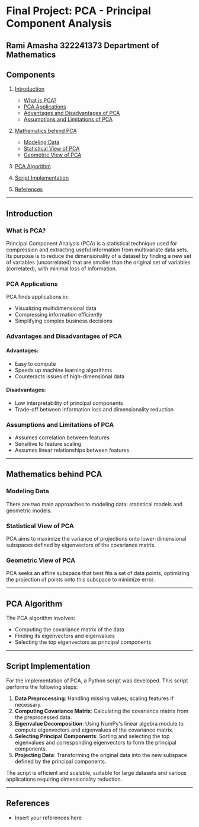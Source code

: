 # Final Project: PCA - Principal Component Analysis

## Rami Amasha 322241373 Department of Mathematics

## Components

1. [Introduction](#introduction)
   - [What is PCA?](#what-is-pca)
   - [PCA Applications](#pca-applications)
   - [Advantages and Disadvantages of PCA](#advantages-and-disadvantages-of-pca)
   - [Assumptions and Limitations of PCA](#assumptions-and-limitations-of-pca)
   
2. [Mathematics behind PCA](#mathematics-behind-pca)
   - [Modeling Data](#modeling-data)
   - [Statistical View of PCA](#statistical-view-of-pca)
   - [Geometric View of PCA](#geometric-view-of-pca)
   
3. [PCA Algorithm](#pca-algorithm)

4. [Script Implementation](#script-implementation)

5. [References](#references)

---

## Introduction <a name="introduction"></a>

### What is PCA? <a name="what-is-pca"></a>

Principal Component Analysis (PCA) is a statistical technique used for compression and extracting useful information from multivariate data sets. Its purpose is to reduce the dimensionality of a dataset by finding a new set of variables (uncorrelated) that are smaller than the original set of variables (correlated), with minimal loss of information.

### PCA Applications <a name="pca-applications"></a>

PCA finds applications in:
- Visualizing multidimensional data
- Compressing information efficiently
- Simplifying complex business decisions

### Advantages and Disadvantages of PCA <a name="advantages-and-disadvantages-of-pca"></a>

#### Advantages:
- Easy to compute
- Speeds up machine learning algorithms
- Counteracts issues of high-dimensional data

#### Disadvantages:
- Low interpretability of principal components
- Trade-off between information loss and dimensionality reduction

### Assumptions and Limitations of PCA <a name="assumptions-and-limitations-of-pca"></a>

- Assumes correlation between features
- Sensitive to feature scaling
- Assumes linear relationships between features

---

## Mathematics behind PCA <a name="mathematics-behind-pca"></a>

### Modeling Data <a name="modeling-data"></a>

There are two main approaches to modeling data: statistical models and geometric models.

### Statistical View of PCA <a name="statistical-view-of-pca"></a>

PCA aims to maximize the variance of projections onto lower-dimensional subspaces defined by eigenvectors of the covariance matrix.

### Geometric View of PCA <a name="geometric-view-of-pca"></a>

PCA seeks an affine subspace that best fits a set of data points, optimizing the projection of points onto this subspace to minimize error.

---

## PCA Algorithm <a name="pca-algorithm"></a>

The PCA algorithm involves:
- Computing the covariance matrix of the data
- Finding its eigenvectors and eigenvalues
- Selecting the top eigenvectors as principal components

---

## Script Implementation <a name="script-implementation"></a>

For the implementation of PCA, a Python script was developed. This script performs the following steps:

1. **Data Preprocessing**: Handling missing values, scaling features if necessary.
2. **Computing Covariance Matrix**: Calculating the covariance matrix from the preprocessed data.
3. **Eigenvalue Decomposition**: Using NumPy's linear algebra module to compute eigenvectors and eigenvalues of the covariance matrix.
4. **Selecting Principal Components**: Sorting and selecting the top eigenvalues and corresponding eigenvectors to form the principal components.
5. **Projecting Data**: Transforming the original data into the new subspace defined by the principal components.

The script is efficient and scalable, suitable for large datasets and various applications requiring dimensionality reduction.

---

## References <a name="references"></a>

- Insert your references here

